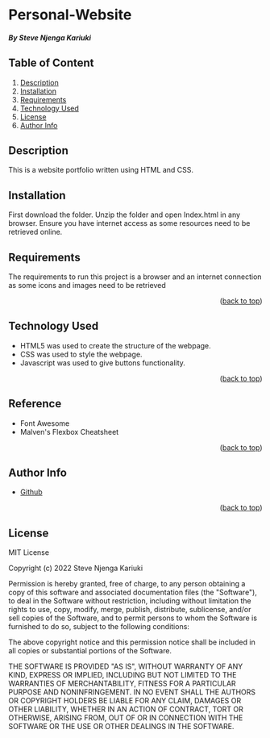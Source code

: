 # Personal-Website
 ##### By Steve Njenga Kariuki

<div id="top"></div>

 ## Table of Content

<ol>
  <li><a href="#description">Description</a></li>
  <li><a href="#installation">Installation</a></li>
  <li><a href="#requirements">Requirements</a></li>
  <li><a href="#technology-used">Technology Used</a></li>
  <li><a href="#license">License</a></li>
  <li><a href="#author-info">Author Info</a></li>

 </ol>
 
 ## Description
 <p>This is  a website portfolio written using HTML and CSS. </p>
 
 
 ## Installation
 
 <p> First download the folder. Unzip the folder and open Index.html in any browser. Ensure you have internet access as some resources need to be retrieved online.</p>
 
 ## Requirements
<p>The requirements to run this project is a browser and an internet connection as some icons and images need to be retrieved</p>

<p align="right">(<a href="#top">back to top</a>)</p>

 ## Technology Used
 * HTML5 was used to create the structure of the webpage.
 * CSS was used to style the webpage.
 * Javascript was used to give buttons functionality.

<p align="right">(<a href="#top">back to top</a>)</p>

## Reference
 * Font Awesome
 * Malven's Flexbox Cheatsheet

<p align="right">(<a href="#top">back to top</a>)</p>

## Author Info
<ul>
 <li><a href="https://github.com/Steve664?tab=repositories">Github</a></li>
</ul>
 <p align="right">(<a href="#top">back to top</a>)</p>

## License 
 MIT License

Copyright (c) 2022 Steve Njenga Kariuki

Permission is hereby granted, free of charge, to any person obtaining a copy
of this software and associated documentation files (the "Software"), to deal
in the Software without restriction, including without limitation the rights
to use, copy, modify, merge, publish, distribute, sublicense, and/or sell
copies of the Software, and to permit persons to whom the Software is
furnished to do so, subject to the following conditions:

The above copyright notice and this permission notice shall be included in all
copies or substantial portions of the Software.

THE SOFTWARE IS PROVIDED "AS IS", WITHOUT WARRANTY OF ANY KIND, EXPRESS OR
IMPLIED, INCLUDING BUT NOT LIMITED TO THE WARRANTIES OF MERCHANTABILITY,
FITNESS FOR A PARTICULAR PURPOSE AND NONINFRINGEMENT. IN NO EVENT SHALL THE
AUTHORS OR COPYRIGHT HOLDERS BE LIABLE FOR ANY CLAIM, DAMAGES OR OTHER
LIABILITY, WHETHER IN AN ACTION OF CONTRACT, TORT OR OTHERWISE, ARISING FROM,
OUT OF OR IN CONNECTION WITH THE SOFTWARE OR THE USE OR OTHER DEALINGS IN THE
SOFTWARE.

